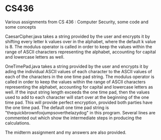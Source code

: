 # CS436
Various assignments from CS 436 : Computer Security, some code and some concepts

CaesarCipher.java takes a string provided by the user and encrypts it by shifting every letter k values over in the alphabet, where the default k value is 8. The modulus operator is called in order to keep the values within the range of ASCII characters representing the alphabet, accounting for capital and lowercase letters as well.

OneTimePad.java takes a string provided by the user and encrypts it by ading the individual ASCII values of each character to the ASCII values of each of the characters in the one time pad string. The modulus operator is called in order to keep the values within the range of ASCII characters representing the alphabet, accounting for capital and lowercase letters as well. If the input string length exceeds the one time pad, then the values used to add to each character will start over at the beginning of the one time pad. This will provide perfect encryption, provided both parties have the one time pad. The default one time pad string is "thequickbrownfoxjumpsoverthelazydog" in this program. Several lines are commented out which show the intermediate steps in producing the calculations.

The midterm assignment and my answers are also provided.
